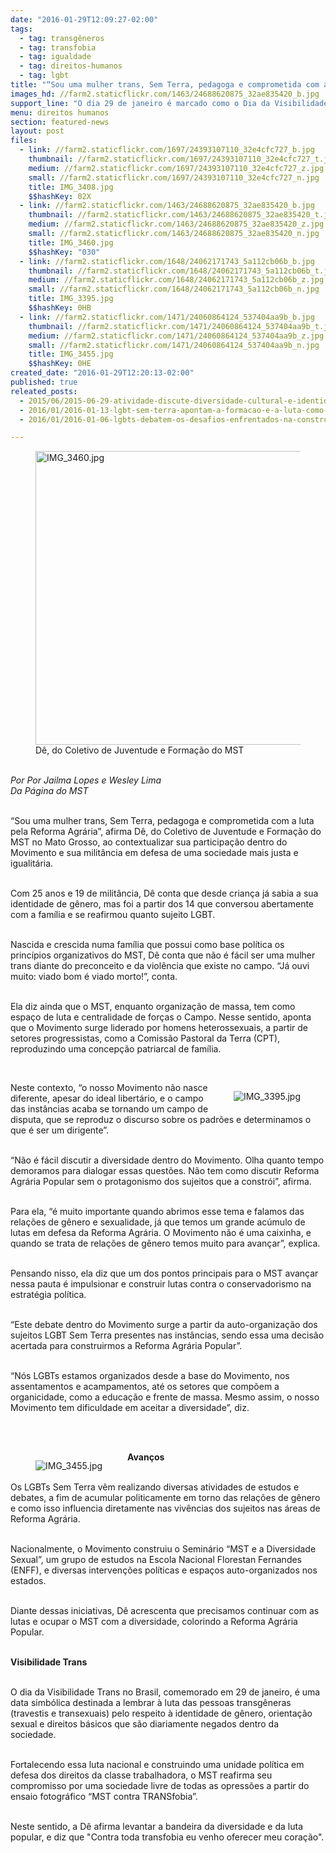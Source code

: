 ```yaml
---
date: "2016-01-29T12:09:27-02:00"
tags:
  - tag: transgêneros
  - tag: transfobia
  - tag: igualdade
  - tag: direitos-humanos
  - tag: lgbt
title: "“Sou uma mulher trans, Sem Terra, pedagoga e comprometida com a luta pela Reforma Agrária”"
images_hd: //farm2.staticflickr.com/1463/24688620875_32ae835420_b.jpg
support_line: "O dia 29 de janeiro é marcado como o Dia da Visibilidade Trans e tem o objetivo de ressaltar a importância da diversidade e o respeito para o Movimento Trans em todo país. "
menu: direitos humanos
section: featured-news
layout: post
files:
  - link: //farm2.staticflickr.com/1697/24393107110_32e4cfc727_b.jpg
    thumbnail: //farm2.staticflickr.com/1697/24393107110_32e4cfc727_t.jpg
    medium: //farm2.staticflickr.com/1697/24393107110_32e4cfc727_z.jpg
    small: //farm2.staticflickr.com/1697/24393107110_32e4cfc727_n.jpg
    title: IMG_3408.jpg
    $$hashKey: 02X
  - link: //farm2.staticflickr.com/1463/24688620875_32ae835420_b.jpg
    thumbnail: //farm2.staticflickr.com/1463/24688620875_32ae835420_t.jpg
    medium: //farm2.staticflickr.com/1463/24688620875_32ae835420_z.jpg
    small: //farm2.staticflickr.com/1463/24688620875_32ae835420_n.jpg
    title: IMG_3460.jpg
    $$hashKey: "030"
  - link: //farm2.staticflickr.com/1648/24062171743_5a112cb06b_b.jpg
    thumbnail: //farm2.staticflickr.com/1648/24062171743_5a112cb06b_t.jpg
    medium: //farm2.staticflickr.com/1648/24062171743_5a112cb06b_z.jpg
    small: //farm2.staticflickr.com/1648/24062171743_5a112cb06b_n.jpg
    title: IMG_3395.jpg
    $$hashKey: 0HB
  - link: //farm2.staticflickr.com/1471/24060864124_537404aa9b_b.jpg
    thumbnail: //farm2.staticflickr.com/1471/24060864124_537404aa9b_t.jpg
    medium: //farm2.staticflickr.com/1471/24060864124_537404aa9b_z.jpg
    small: //farm2.staticflickr.com/1471/24060864124_537404aa9b_n.jpg
    title: IMG_3455.jpg
    $$hashKey: 0HE
created_date: "2016-01-29T12:20:13-02:00"
published: true
releated_posts:
  - 2015/06/2015-06-29-atividade-discute-diversidade-cultural-e-identidade-de-genero-na-enff.md
  - 2016/01/2016-01-13-lgbt-sem-terra-apontam-a-formacao-e-a-luta-como-desafios-no-movimento.md
  - 2016/01/2016-01-06-lgbts-debatem-os-desafios-enfrentados-na-construcao-da-reforma-agraria.md

---
```

<figure class="image"><img alt="IMG_3460.jpg" height="470" src="//farm2.staticflickr.com/1463/24688620875_32ae835420_b.jpg" width="700" />
<figcaption>D&ecirc;, do Coletivo de Juventude e Forma&ccedil;&atilde;o do MST&nbsp;</figcaption>
</figure>

<p><br />
<em>Por Por Jailma Lopes e&nbsp;Wesley Lima&nbsp;<br />
Da P&aacute;gina do MST</em></p>

<p><br />
&ldquo;Sou uma mulher trans, Sem Terra, pedagoga e comprometida com a luta pela Reforma Agr&aacute;ria&rdquo;, afirma D&ecirc;, do Coletivo de Juventude e Forma&ccedil;&atilde;o do MST no Mato Grosso, ao contextualizar sua participa&ccedil;&atilde;o dentro do Movimento e sua milit&acirc;ncia em defesa de uma sociedade mais justa e igualit&aacute;ria.&nbsp;</p>

<p><br />
Com 25 anos e 19 de milit&acirc;ncia, D&ecirc; conta que desde crian&ccedil;a j&aacute; sabia a sua identidade de g&ecirc;nero, mas&nbsp;foi a partir dos 14 que conversou abertamente com a fam&iacute;lia e se reafirmou&nbsp;quanto sujeito LGBT.&nbsp;</p>

<p><br />
Nascida e crescida numa fam&iacute;lia que possui como base pol&iacute;tica os princ&iacute;pios organizativos do MST, D&ecirc; conta que n&atilde;o &eacute; f&aacute;cil ser uma mulher trans diante do preconceito e da viol&ecirc;ncia que existe no campo. &ldquo;J&aacute; ouvi muito: viado bom &eacute; viado morto!&rdquo;, conta.&nbsp;</p>

<p><br />
Ela diz ainda que o MST, enquanto organiza&ccedil;&atilde;o de massa, tem como espa&ccedil;o de luta e centralidade de for&ccedil;as o Campo. Nesse sentido, aponta que o Movimento surge liderado por homens heterossexuais, a partir de setores progressistas, como a Comiss&atilde;o Pastoral da Terra (CPT), reproduzindo uma concep&ccedil;&atilde;o patriarcal de fam&iacute;lia.</p>

<p>&nbsp;</p>

<figure class="image" style="float:right"><img alt="IMG_3395.jpg" src="//farm2.staticflickr.com/1648/24062171743_5a112cb06b_b.jpg" />
<figcaption></figcaption>
</figure>

<p>Neste contexto, &ldquo;o nosso Movimento n&atilde;o nasce diferente, apesar do ideal libert&aacute;rio, e o campo das inst&acirc;ncias acaba se tornando um campo de disputa, que se reproduz o discurso sobre os padr&otilde;es e determinamos o que &eacute; ser um dirigente&rdquo;.&nbsp;</p>

<p><br />
&ldquo;N&atilde;o &eacute; f&aacute;cil discutir a diversidade dentro do Movimento. Olha quanto tempo demoramos para dialogar essas quest&otilde;es. N&atilde;o tem como discutir Reforma Agr&aacute;ria Popular sem o protagonismo dos sujeitos que a constr&oacute;i&rdquo;, afirma.&nbsp;</p>

<p><br />
Para ela, &ldquo;&eacute;&nbsp;muito importante quando abrimos esse tema e falamos&nbsp;das rela&ccedil;&otilde;es de g&ecirc;nero e&nbsp;sexualidade, j&aacute; que temos um grande ac&uacute;mulo de lutas em defesa da Reforma Agr&aacute;ria. O Movimento n&atilde;o &eacute; uma caixinha, e quando se trata de rela&ccedil;&otilde;es de g&ecirc;nero temos muito para avan&ccedil;ar&rdquo;, explica.</p>

<p><br />
Pensando nisso, ela diz que um dos pontos principais para o MST avan&ccedil;ar nessa pauta &eacute; impulsionar e construir lutas contra o conservadorismo na estrat&eacute;gia pol&iacute;tica.</p>

<p><br />
&ldquo;Este debate dentro do Movimento surge a partir da auto-organiza&ccedil;&atilde;o dos sujeitos LGBT Sem Terra presentes nas inst&acirc;ncias, sendo essa uma decis&atilde;o acertada para construirmos a Reforma Agr&aacute;ria Popular&rdquo;.&nbsp;</p>

<p><br />
&ldquo;N&oacute;s LGBTs estamos organizados desde a base do Movimento, nos assentamentos e acampamentos, at&eacute; os setores que comp&otilde;em a organicidade, como a educa&ccedil;&atilde;o e frente de massa. Mesmo assim, o nosso Movimento tem dificuldade em aceitar a diversidade&rdquo;, diz.&nbsp;</p>

<p><br />
&nbsp;</p>

<figure class="image" style="float:left"><img alt="IMG_3455.jpg" src="//farm2.staticflickr.com/1471/24060864124_537404aa9b_b.jpg" />
<figcaption></figcaption>
</figure>

<p><strong>Avan&ccedil;os</strong></p>

<p><br />
Os LGBTs Sem Terra v&ecirc;m realizando diversas atividades de estudos e debates, a fim de acumular politicamente em torno das rela&ccedil;&otilde;es de g&ecirc;nero e como isso influencia diretamente nas viv&ecirc;ncias dos sujeitos nas &aacute;reas de Reforma Agr&aacute;ria.</p>

<p><br />
Nacionalmente, o Movimento construiu o Semin&aacute;rio &ldquo;MST e a Diversidade Sexual&rdquo;, um grupo de estudos na Escola Nacional Florestan Fernandes (ENFF), e diversas interven&ccedil;&otilde;es pol&iacute;ticas e espa&ccedil;os auto-organizados nos estados.</p>

<p><br />
Diante dessas iniciativas, D&ecirc; acrescenta que precisamos continuar com as lutas e ocupar o MST com a diversidade, colorindo a Reforma Agr&aacute;ria Popular.&nbsp;</p>

<p><br />
<strong>Visibilidade Trans</strong></p>

<p><br />
O dia da Visibilidade Trans no Brasil, comemorado em 29 de janeiro, &eacute; uma data simb&oacute;lica destinada a lembrar &agrave; luta das pessoas transg&ecirc;neras (travestis e transexuais) pelo respeito &agrave; identidade de g&ecirc;nero, orienta&ccedil;&atilde;o sexual e direitos b&aacute;sicos que s&atilde;o diariamente negados dentro da sociedade.</p>

<p><br />
Fortalecendo essa luta nacional e construindo uma unidade pol&iacute;tica em defesa dos direitos da classe trabalhadora, o MST reafirma seu compromisso por uma sociedade livre de todas as opress&otilde;es a partir do ensaio fotogr&aacute;fico &ldquo;MST contra TRANSfobia&rdquo;.</p>

<p><br />
Neste sentido, a D&ecirc; afirma&nbsp;levantar&nbsp;a bandeira da diversidade e da luta popular, e diz que &quot;Contra toda transfobia eu venho oferecer meu cora&ccedil;&atilde;o&quot;.</p>
